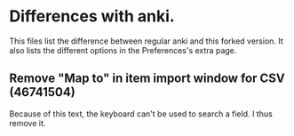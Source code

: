 # Differences with anki.
This files list the difference between regular anki and this forked
version. It also lists the different options in the Preferences's extra page.

## Remove "Map to" in item import window for CSV (46741504)
Because of this text, the keyboard can't be used to search a field. I
thus remove it.

